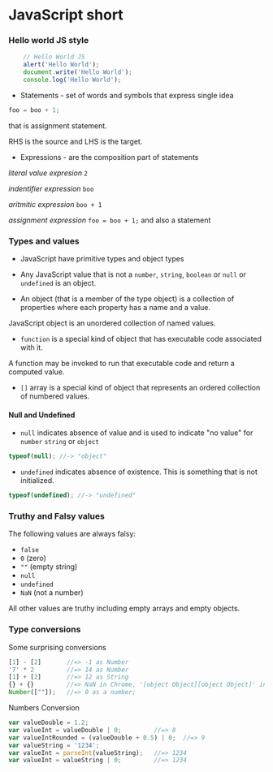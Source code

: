 # JavaScript short

### Hello world JS style

```javascript
    // Hello World JS
    alert('Hello World');
    document.write('Hello World');
    console.log('Hello World');
```
* Statements - set of words and symbols that express single idea

```javascript
foo = boo + 1;
```
that is assignment statement.

RHS is the source and LHS is the target.

* Expressions - are the composition part of statements

_literal value expresion_ `2`

_indentifier expression_ `boo`

_aritmitic expression_ `boo + 1`

_assignment expression_ `foo = boo + 1;` and also a statement

### Types and values

* JavaScript have primitive types and object types

* Any JavaScript value that is not a `number`, `string`, `boolean` or `null` or `undefined` is an object.

* An object (that is a member of the type object) is a collection of properties where each property has a name and a value.

JavaScript object is an unordered collection of named values.
* `function` is a special kind of object that has executable code associated with it.

A function may be invoked to run that executable code and return a computed value.
* `[]` array is a special kind of object that represents an ordered collection of numbered values.

#### Null and Undefined

* `null` indicates absence of value and is used to indicate "no value" for `number` `string` or `object`

```javascript
typeof(null); //-> "object"
```
* `undefined` indicates absence of existence. This is something that is not initialized.

```javascript
typeof(undefined); //-> "undefined"
```

### Truthy and Falsy values

The following values are always falsy:

* `false`
* `0` (zero)
* `""` (empty string)
* `null`
* `undefined`
* `NaN` (not a number)

All other values are truthy including empty arrays and empty objects.


### Type conversions

Some surprising conversions

```javascript
[1] - [2]       //=> -1 as Number
'7' * 2         //=> 14 as Number
[1] + [2]       //=> 12 as String
{} + {}         //=> NaN in Chrome, '[object Object][object Object]' in node.js
Number([""]);   //=> 0 as a number;
```

Numbers Conversion

```javascript
var valueDouble = 1.2;
var valueInt = valueDouble | 0;         //=> 8
var valueIntRounded = (valueDouble + 0.5) | 0;  //=> 9
var valueString = '1234';
var valueInt = parseInt(valueString);   //=> 1234
var valueInt = valueString | 0;         //=> 1234
```